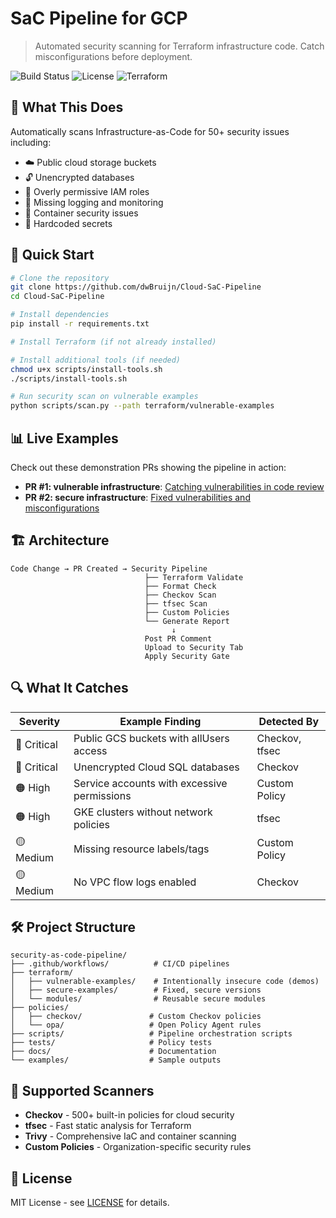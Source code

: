 # SaC Pipeline for GCP

> Automated security scanning for Terraform infrastructure code. Catch misconfigurations before deployment.

![Build Status](https://img.shields.io/badge/build-passing-brightgreen)
![License](https://img.shields.io/badge/license-MIT-blue)
![Terraform](https://img.shields.io/badge/terraform-1.6+-purple)

## 🎯 What This Does

Automatically scans Infrastructure-as-Code for 50+ security issues including:
- ☁️ Public cloud storage buckets
- 🔓 Unencrypted databases
- 🔑 Overly permissive IAM roles
- 📝 Missing logging and monitoring
- 🐳 Container security issues
- 🔐 Hardcoded secrets

## 🚀 Quick Start

```bash
# Clone the repository
git clone https://github.com/dwBruijn/Cloud-SaC-Pipeline
cd Cloud-SaC-Pipeline

# Install dependencies
pip install -r requirements.txt

# Install Terraform (if not already installed)

# Install additional tools (if needed)
chmod u+x scripts/install-tools.sh
./scripts/install-tools.sh

# Run security scan on vulnerable examples
python scripts/scan.py --path terraform/vulnerable-examples
```

## 📊 Live Examples

Check out these demonstration PRs showing the pipeline in action:
- **PR #1: vulnerable infrastructure**: [Catching vulnerabilities in code review](https://github.com/dwBruijn/Cloud-SaC-Pipeline/pull/1)
- **PR #2: secure infrastructure**: [Fixed vulnerabilities and misconfigurations](https://github.com/dwBruijn/Cloud-SaC-Pipeline/pull/2)

## 🏗️ Architecture

```
Code Change → PR Created → Security Pipeline
                              ├── Terraform Validate
                              ├── Format Check
                              ├── Checkov Scan
                              ├── tfsec Scan
                              ├── Custom Policies
                              └── Generate Report
                                    ↓
                              Post PR Comment
                              Upload to Security Tab
                              Apply Security Gate
```

## 🔍 What It Catches

| Severity | Example Finding | Detected By |
|----------|----------------|-------------|
| 🔴 Critical | Public GCS buckets with allUsers access | Checkov, tfsec |
| 🔴 Critical | Unencrypted Cloud SQL databases | Checkov |
| 🟠 High | Service accounts with excessive permissions | Custom Policy |
| 🟠 High | GKE clusters without network policies | tfsec |
| 🟡 Medium | Missing resource labels/tags | Custom Policy |
| 🟡 Medium | No VPC flow logs enabled | Checkov |

## 🛠️ Project Structure

```
security-as-code-pipeline/
├── .github/workflows/          # CI/CD pipelines
├── terraform/
│   ├── vulnerable-examples/    # Intentionally insecure code (demos)
│   ├── secure-examples/        # Fixed, secure versions
│   └── modules/                # Reusable secure modules
├── policies/
│   ├── checkov/               # Custom Checkov policies
│   └── opa/                   # Open Policy Agent rules
├── scripts/                   # Pipeline orchestration scripts
├── tests/                     # Policy tests
├── docs/                      # Documentation
└── examples/                  # Sample outputs
```

## 📝 Supported Scanners

- **Checkov** - 500+ built-in policies for cloud security
- **tfsec** - Fast static analysis for Terraform
- **Trivy** - Comprehensive IaC and container scanning
- **Custom Policies** - Organization-specific security rules


## 📄 License

MIT License - see [LICENSE](LICENSE) for details.